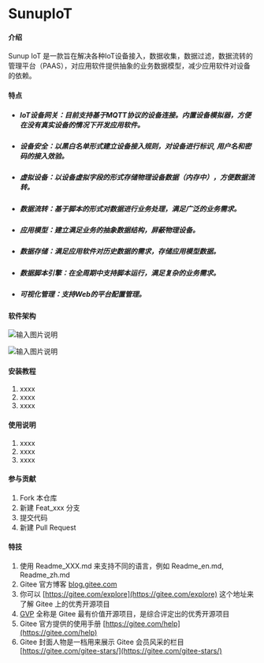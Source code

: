 # SunupIoT 

#### 介绍
Sunup IoT 是一款旨在解决各种IoT设备接入，数据收集，数据过滤，数据流转的管理平台（PAAS），对应用软件提供抽象的业务数据模型，减少应用软件对设备的依赖。

#### 特点

- ##### IoT设备网关：目前支持基于MQTT协议的设备连接。内置设备模拟器，方便在没有真实设备的情况下开发应用软件。
- ##### 设备安全：以黑白名单形式建立设备接入规则，对设备进行标识, 用户名和密码的接入效验。
- ##### 虚拟设备：以设备虚拟字段的形式存储物理设备数据（内存中），方便数据流转。
- ##### 数据流转：基于脚本的形式对数据进行业务处理，满足广泛的业务需求。
- ##### 应用模型：建立满足业务的抽象数据结构，屏蔽物理设备。
- ##### 数据存储：满足应用软件对历史数据的需求，存储应用模型数据。
- ##### 数据脚本引擎：在全周期中支持脚本运行，满足复杂的业务需求。
- ##### 可视化管理：支持Web的平台配置管理。


#### 软件架构
![输入图片说明](https://foruda.gitee.com/images/1691502019186504424/0376ff78_9270056.png "屏幕截图")

![输入图片说明](https://foruda.gitee.com/images/1691502031986207552/4e6d57cd_9270056.png "屏幕截图")

#### 安装教程

1.  xxxx
2.  xxxx
3.  xxxx

#### 使用说明

1.  xxxx
2.  xxxx
3.  xxxx

#### 参与贡献

1.  Fork 本仓库
2.  新建 Feat_xxx 分支
3.  提交代码
4.  新建 Pull Request


#### 特技

1.  使用 Readme\_XXX.md 来支持不同的语言，例如 Readme\_en.md, Readme\_zh.md
2.  Gitee 官方博客 [blog.gitee.com](https://blog.gitee.com)
3.  你可以 [https://gitee.com/explore](https://gitee.com/explore) 这个地址来了解 Gitee 上的优秀开源项目
4.  [GVP](https://gitee.com/gvp) 全称是 Gitee 最有价值开源项目，是综合评定出的优秀开源项目
5.  Gitee 官方提供的使用手册 [https://gitee.com/help](https://gitee.com/help)
6.  Gitee 封面人物是一档用来展示 Gitee 会员风采的栏目 [https://gitee.com/gitee-stars/](https://gitee.com/gitee-stars/)

